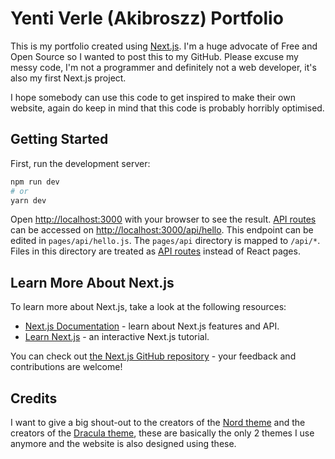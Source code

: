 # Yenti Verle (Akibroszz) Portfolio

This is my portfolio created using [Next.js](https://nextjs.org/). I'm a huge advocate of Free and Open Source so I wanted to post this to my GitHub.
Please excuse my messy code, I'm not a programmer and definitely not a web developer, it's also my first Next.js project.

I hope somebody can use this code to get inspired to make their own website, again do keep in mind that this code is probably horribly optimised.

## Getting Started

First, run the development server:

```bash
npm run dev
# or
yarn dev
```

Open [http://localhost:3000](http://localhost:3000) with your browser to see the result.
[API routes](https://nextjs.org/docs/api-routes/introduction) can be accessed on [http://localhost:3000/api/hello](http://localhost:3000/api/hello). This endpoint can be edited in `pages/api/hello.js`.
The `pages/api` directory is mapped to `/api/*`. Files in this directory are treated as [API routes](https://nextjs.org/docs/api-routes/introduction) instead of React pages.

## Learn More About Next.js

To learn more about Next.js, take a look at the following resources:

- [Next.js Documentation](https://nextjs.org/docs) - learn about Next.js features and API.
- [Learn Next.js](https://nextjs.org/learn) - an interactive Next.js tutorial.

You can check out [the Next.js GitHub repository](https://github.com/vercel/next.js/) - your feedback and contributions are welcome!

## Credits

I want to give a big shout-out to the creators of the [Nord theme](https://www.nordtheme.com/) and the creators of the [Dracula theme](https://draculatheme.com/), these are basically the only 2 themes I use anymore and the website is also designed using these.
